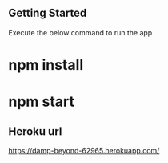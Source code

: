 

## Getting Started

Execute the below command to run the app

# npm install
# npm start

## Heroku url

https://damp-beyond-62965.herokuapp.com/

